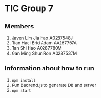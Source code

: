 # TIC Group 7
## Members
1. Javen Lim Jia Hao         A0287548J
2. Tian Hadi Erid Adam       A0287767A
3. Tan Shi Hao               A0287780M
4. Gan Ming Shun Ron         A0287537M

## Information about how to run
1. `npm install`
2. Run Backend.js to generate DB and server
3. `npm start`
